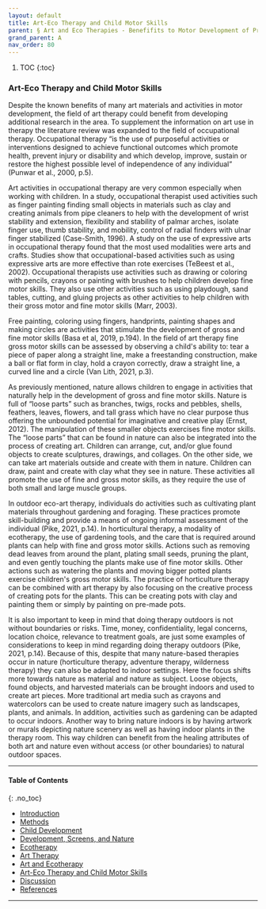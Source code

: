 ```yaml
---
layout: default
title: Art-Eco Therapy and Child Motor Skills 
parent: § Art and Eco Therapies - Benefifits to Motor Development of Preschool-Age Children in the Screen Era  
grand_parent: A 
nav_order: 80
---
```

<style>
.dont-break-out {
  /* These are technically the same, but use both */
  overflow-wrap: break-word;
  word-wrap: break-word;

  -ms-word-break: break-all;
  /* This is the dangerous one in WebKit, as it breaks things wherever */
  word-break: break-all;
  /* Instead use this non-standard one: */
  word-break: break-word;
}

.youtube-container {
    position: relative;
    width: 100%;
    height: 0;
    padding-bottom: 56.25%;
}
.youtube-video {
    position: absolute;
    top: 0;
    left: 0;
    width: 100%;
    height: 100%;
}

</style>

<div class="dont-break-out" markdown="1">

1. TOC
{:toc}

### Art-Eco Therapy and Child Motor Skills
Despite the known benefits of many art materials and activities in motor development, the field of art therapy could benefit from developing additional research in the area. To supplement the information on art use in therapy the literature review was expanded to the field of occupational therapy. Occupational therapy “is the use of purposeful activities or interventions designed to achieve functional outcomes which promote health, prevent injury or disability and which develop, improve, sustain or restore the highest possible level of independence of any individual” (Punwar et al., 2000, p.5).

Art activities in occupational therapy are very common especially when working with children. In a study, occupational therapist used activities such as finger painting finding small objects in materials such as clay and creating animals from pipe cleaners to help with the development of wrist stability and extension, flexibility and stability of palmar arches, isolate finger use, thumb stability, and mobility, control of radial finders with ulnar finger stabilized (Case-Smith, 1996). A study on the use of expressive arts in occupational therapy found that the most used modalities were arts and crafts. Studies show that occupational-based activities such as using expressive arts are more effective than rote exercises (TeBeest et al., 2002). Occupational therapists use activities such as drawing or coloring with pencils, crayons or painting with brushes to help children develop fine motor skills. They also use other activities such as using playdough, sand tables, cutting, and gluing projects as other activities to help children with their gross motor and fine motor skills (Marr, 2003).

Free painting, coloring using fingers, handprints, painting shapes and making circles are activities that stimulate the development of gross and fine motor skills (Basa et al, 2019, p.194). In the field of art therapy fine gross motor skills can be assessed by observing a child's ability to: tear a piece of paper along a straight line, make a freestanding construction, make a ball or flat form in clay, hold a crayon correctly, draw a straight line, a curved line and a circle (Van Lith, 2021, p.3).

As previously mentioned, nature allows children to engage in activities that naturally help in the development of gross and fine motor skills. Nature is full of “loose parts” such as branches, twigs, rocks and pebbles, shells, feathers, leaves, flowers, and tall grass which have no clear purpose thus offering the unbounded potential for imaginative and creative play (Ernst, 2012). The manipulation of these smaller objects exercises fine motor skills. The “loose parts” that can be found in nature can also be integrated into the process of creating art. Children can arrange, cut, and/or glue found objects to create sculptures, drawings, and collages. On the other side, we can take art materials outside and create with them in nature. Children can draw, paint and create with clay what they see in nature. These activities all promote the use of fine and gross motor skills, as they require the use of both small and large muscle groups.

In outdoor eco-art therapy, individuals do activities such as cultivating plant materials throughout gardening and foraging. These practices promote skill-building and provide a means of ongoing informal assessment of the individual (Pike, 2021, p.14). In horticultural therapy, a modality of ecotherapy, the use of gardening tools, and the care that is required around plants can help with fine and gross motor skills. Actions such as removing dead leaves from around the plant, plating small seeds, pruning the plant, and even gently touching the plants make use of fine motor skills. Other actions such as watering the plants and moving bigger potted plants exercise children's gross motor skills. The practice of horticulture therapy can be combined with art therapy by also focusing on the creative process of creating pots for the plants. This can be creating pots with clay and painting them or simply by painting on pre-made pots.

It is also important to keep in mind that doing therapy outdoors is not without boundaries or risks. Time, money, confidentiality, legal concerns, location choice, relevance to treatment goals, are just some examples of considerations to keep in mind regarding doing therapy outdoors (Pike, 2021, p.14). Because of this, despite that many nature-based therapies occur in nature (horticulture therapy, adventure therapy, wilderness therapy) they can also be adapted to indoor settings. Here the focus shifts more towards nature as material and nature as subject. Loose objects, found objects, and harvested materials can be brought indoors and used to create art pieces. More traditional art media such as crayons and watercolors can be used to create nature imagery such as landscapes, plants, and animals. In addition, activities such as gardening can be adapted to occur indoors. Another way to bring nature indoors is by having artwork or murals depicting nature scenery as well as having indoor plants in the therapy room. This way children can benefit from the healing attributes of both art and nature even without access (or other boundaries) to natural outdoor spaces.

***

#### Table of Contents
{: .no_toc}

<ul><li> <a href="/docs/A/art-and-eco-therapies-benefits-to-motor-development-of-preschool-age-children-in-the-screen-era-1/">Introduction</a></li><li> <a href="/docs/A/art-and-eco-therapies-benefits-to-motor-development-of-preschool-age-children-in-the-screen-era-2/">Methods</a></li><li> <a href="/docs/A/art-and-eco-therapies-benefits-to-motor-development-of-preschool-age-children-in-the-screen-era-3/">Child Development</a></li><li> <a href="/docs/A/art-and-eco-therapies-benefits-to-motor-development-of-preschool-age-children-in-the-screen-era-4/">Development, Screens, and Nature</a></li><li> <a href="/docs/A/art-and-eco-therapies-benefits-to-motor-development-of-preschool-age-children-in-the-screen-era-5/">Ecotherapy</a></li><li> <a href="/docs/A/art-and-eco-therapies-benefits-to-motor-development-of-preschool-age-children-in-the-screen-era-6/">Art Therapy</a></li><li> <a href="/docs/A/art-and-eco-therapies-benefits-to-motor-development-of-preschool-age-children-in-the-screen-era-7/">Art and Ecotherapy</a></li><li> <a href="/docs/A/art-and-eco-therapies-benefits-to-motor-development-of-preschool-age-children-in-the-screen-era-8/">Art-Eco Therapy and Child Motor Skills</a></li><li> <a href="/docs/A/art-and-eco-therapies-benefits-to-motor-development-of-preschool-age-children-in-the-screen-era-9/">Discussion</a></li><li> <a href="/docs/A/art-and-eco-therapies-benefits-to-motor-development-of-preschool-age-children-in-the-screen-era-10/">References</a></li></ul>

***

</div>
